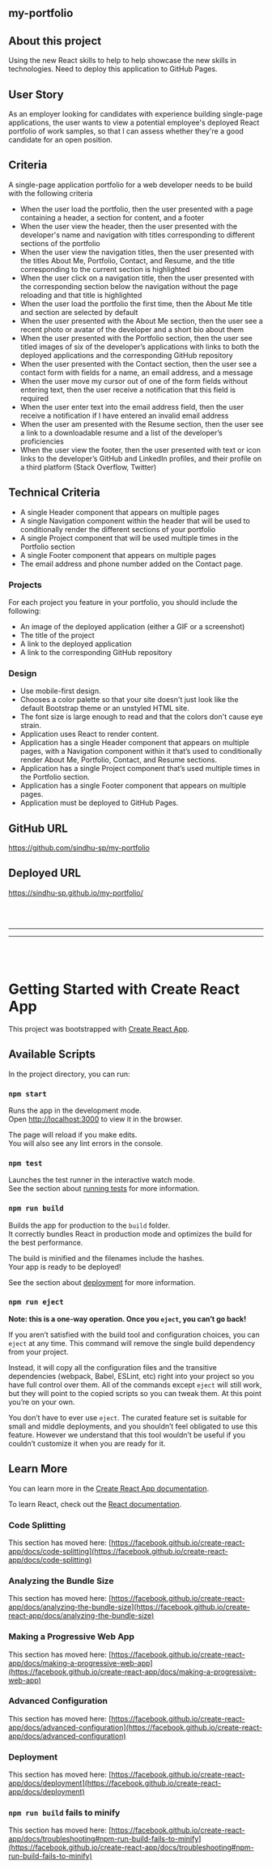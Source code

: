 ## my-portfolio

## About this project
Using the new React skills to help to help showcase the new skills in technologies.
Need to deploy this application to GitHub Pages.

## User Story
As an employer looking for candidates with experience building single-page applications, the user wants to view a potential employee's deployed React portfolio of work samples, so that I can assess whether they're a good candidate for an open position.

## Criteria
A single-page application portfolio for a web developer needs to be build with the following criteria

* When the user load the portfolio, then the user presented with a page containing a header, a section for content, and a footer
* When the user view the header, then the user presented with the developer's name and navigation with titles corresponding to different sections of the portfolio
* When the user view the navigation titles, then the user presented with the titles About Me, Portfolio, Contact, and Resume, and the title corresponding to the current section is highlighted
* When the user click on a navigation title, then the user presented with the corresponding section below the navigation without the page reloading and that title is highlighted
* When the user load the portfolio the first time, then the About Me title and section are selected by default
* When the user presented with the About Me section, then the user see a recent photo or avatar of the developer and a short bio about them
* When the user presented with the Portfolio section, then the user see titled images of six of the developer’s applications with links to both the deployed applications and the corresponding GitHub repository
* When the user presented with the Contact section, then the user see a contact form with fields for a name, an email address, and a message
* When the user move my cursor out of one of the form fields without entering text, then the user receive a notification that this field is required
* When the user enter text into the email address field, then the user receive a notification if I have entered an invalid email address
* When the user am presented with the Resume section, then the user see a link to a downloadable resume and a list of the developer’s proficiencies
* When the user view the footer, then the user presented with text or icon links to the developer’s GitHub and LinkedIn profiles, and their profile on a third platform (Stack Overflow, Twitter)

## Technical Criteria

* A single Header component that appears on multiple pages
* A single Navigation component within the header that will be used to conditionally render the different sections of your portfolio
* A single Project component that will be used multiple times in the Portfolio section
* A single Footer component that appears on multiple pages
* The email address and phone number added on the Contact page.

### Projects
For each project you feature in your portfolio, you should include the following:
* An image of the deployed application (either a GIF or a screenshot)
* The title of the project
* A link to the deployed application
* A link to the corresponding GitHub repository
### Design
* Use mobile-first design.
* Chooses a color palette so that your site doesn't just look like the default Bootstrap theme or an unstyled HTML site. 
* The font size is large enough to read and that the colors don't cause eye strain.
* Application uses React to render content.
* Application has a single Header component that appears on multiple pages, with a Navigation component within it that’s used to conditionally render About Me, Portfolio, Contact, and Resume sections.
* Application has a single Project component that’s used multiple times in the Portfolio section.
* Application has a single Footer component that appears on multiple pages.
* Application must be deployed to GitHub Pages.

## GitHub URL
https://github.com/sindhu-sp/my-portfolio

## Deployed URL
https://sindhu-sp.github.io/my-portfolio/

<br />
<br />
<hr />
<hr />
<br />
<br />


# Getting Started with Create React App

This project was bootstrapped with [Create React App](https://github.com/facebook/create-react-app).

## Available Scripts

In the project directory, you can run:

### `npm start`

Runs the app in the development mode.\
Open [http://localhost:3000](http://localhost:3000) to view it in the browser.

The page will reload if you make edits.\
You will also see any lint errors in the console.

### `npm test`

Launches the test runner in the interactive watch mode.\
See the section about [running tests](https://facebook.github.io/create-react-app/docs/running-tests) for more information.

### `npm run build`

Builds the app for production to the `build` folder.\
It correctly bundles React in production mode and optimizes the build for the best performance.

The build is minified and the filenames include the hashes.\
Your app is ready to be deployed!

See the section about [deployment](https://facebook.github.io/create-react-app/docs/deployment) for more information.

### `npm run eject`

**Note: this is a one-way operation. Once you `eject`, you can’t go back!**

If you aren’t satisfied with the build tool and configuration choices, you can `eject` at any time. This command will remove the single build dependency from your project.

Instead, it will copy all the configuration files and the transitive dependencies (webpack, Babel, ESLint, etc) right into your project so you have full control over them. All of the commands except `eject` will still work, but they will point to the copied scripts so you can tweak them. At this point you’re on your own.

You don’t have to ever use `eject`. The curated feature set is suitable for small and middle deployments, and you shouldn’t feel obligated to use this feature. However we understand that this tool wouldn’t be useful if you couldn’t customize it when you are ready for it.

## Learn More

You can learn more in the [Create React App documentation](https://facebook.github.io/create-react-app/docs/getting-started).

To learn React, check out the [React documentation](https://reactjs.org/).

### Code Splitting

This section has moved here: [https://facebook.github.io/create-react-app/docs/code-splitting](https://facebook.github.io/create-react-app/docs/code-splitting)

### Analyzing the Bundle Size

This section has moved here: [https://facebook.github.io/create-react-app/docs/analyzing-the-bundle-size](https://facebook.github.io/create-react-app/docs/analyzing-the-bundle-size)

### Making a Progressive Web App

This section has moved here: [https://facebook.github.io/create-react-app/docs/making-a-progressive-web-app](https://facebook.github.io/create-react-app/docs/making-a-progressive-web-app)

### Advanced Configuration

This section has moved here: [https://facebook.github.io/create-react-app/docs/advanced-configuration](https://facebook.github.io/create-react-app/docs/advanced-configuration)

### Deployment

This section has moved here: [https://facebook.github.io/create-react-app/docs/deployment](https://facebook.github.io/create-react-app/docs/deployment)

### `npm run build` fails to minify

This section has moved here: [https://facebook.github.io/create-react-app/docs/troubleshooting#npm-run-build-fails-to-minify](https://facebook.github.io/create-react-app/docs/troubleshooting#npm-run-build-fails-to-minify)
